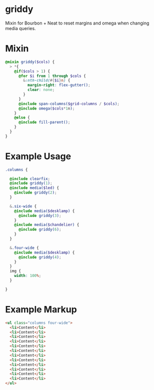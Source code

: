 griddy
======

Mixin for Bourbon + Neat to reset margins and omega when changing media queries.


Mixin
======

```scss
@mixin griddy($cols) {
  > *{
    @if($cols > 1) {
      @for $i from 1 through $cols {
        &:nth-child(#{$i}n) {
          margin-right: flex-gutter();
          clear: none;
        }
      }
      @include span-columns($grid-columns / $cols);
      @include omega($cols*1n);
    }
    @else {
      @include fill-parent();
    }
  }
}
```

Example Usage
======

```scss
.columns {

  @include clearfix;
  @include griddy(1);
  @include media($led) {
    @include griddy(2);
  }

  &.six-wide {
    @include media($desklamp) {
      @include griddy(3);
    }
    @include media($chandelier) {
      @include griddy(6);
    }
  }

  &.four-wide {
    @include media($desklamp) {
      @include griddy(4);
    }
  }
  img {
    width: 100%;
  }

}
```

Example Markup
======

```html
<ul class="columns four-wide">
  <li>Content</li>
  <li>Content</li>
  <li>Content</li>
  <li>Content</li>
  <li>Content</li>
  <li>Content</li>
  <li>Content</li>
  <li>Content</li>
  <li>Content</li>
  <li>Content</li>
  <li>Content</li>
  <li>Content</li>
</ul>
````
